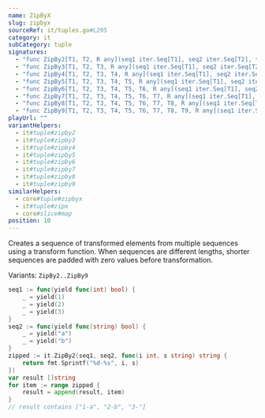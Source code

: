 ```yaml
---
name: ZipByX
slug: zipbyx
sourceRef: it/tuples.go#L295
category: it
subCategory: tuple
signatures:
  - "func ZipBy2[T1, T2, R any](seq1 iter.Seq[T1], seq2 iter.Seq[T2], transform func(T1, T2) R) iter.Seq[R]"
  - "func ZipBy3[T1, T2, T3, R any](seq1 iter.Seq[T1], seq2 iter.Seq[T2], seq3 iter.Seq[T3], transform func(T1, T2, T3) R) iter.Seq[R]"
  - "func ZipBy4[T1, T2, T3, T4, R any](seq1 iter.Seq[T1], seq2 iter.Seq[T2], seq3 iter.Seq[T3], seq4 iter.Seq[T4], transform func(T1, T2, T3, T4) R) iter.Seq[R]"
  - "func ZipBy5[T1, T2, T3, T4, T5, R any](seq1 iter.Seq[T1], seq2 iter.Seq[T2], seq3 iter.Seq[T3], seq4 iter.Seq[T4], seq5 iter.Seq[T5], transform func(T1, T2, T3, T4, T5) R) iter.Seq[R]"
  - "func ZipBy6[T1, T2, T3, T4, T5, T6, R any](seq1 iter.Seq[T1], seq2 iter.Seq[T2], seq3 iter.Seq[T3], seq4 iter.Seq[T4], seq5 iter.Seq[T5], seq6 iter.Seq[T6], transform func(T1, T2, T3, T4, T5, T6) R) iter.Seq[R]"
  - "func ZipBy7[T1, T2, T3, T4, T5, T6, T7, R any](seq1 iter.Seq[T1], seq2 iter.Seq[T2], seq3 iter.Seq[T3], seq4 iter.Seq[T4], seq5 iter.Seq[T5], seq6 iter.Seq[T6], seq7 iter.Seq[T7], transform func(T1, T2, T3, T4, T5, T6, T7) R) iter.Seq[R]"
  - "func ZipBy8[T1, T2, T3, T4, T5, T6, T7, T8, R any](seq1 iter.Seq[T1], seq2 iter.Seq[T2], seq3 iter.Seq[T3], seq4 iter.Seq[T4], seq5 iter.Seq[T5], seq6 iter.Seq[T6], seq7 iter.Seq[T7], seq8 iter.Seq[T8], transform func(T1, T2, T3, T4, T5, T6, T7, T8) R) iter.Seq[R]"
  - "func ZipBy9[T1, T2, T3, T4, T5, T6, T7, T8, T9, R any](seq1 iter.Seq[T1], seq2 iter.Seq[T2], seq3 iter.Seq[T3], seq4 iter.Seq[T4], seq5 iter.Seq[T5], seq6 iter.Seq[T6], seq7 iter.Seq[T7], seq8 iter.Seq[T8], seq9 iter.Seq[T9], transform func(T1, T2, T3, T4, T5, T6, T7, T8, T9) R) iter.Seq[R]"
playUrl: ""
variantHelpers:
  - it#tuple#zipby2
  - it#tuple#zipby3
  - it#tuple#zipby4
  - it#tuple#zipby5
  - it#tuple#zipby6
  - it#tuple#zipby7
  - it#tuple#zipby8
  - it#tuple#zipby9
similarHelpers:
  - core#tuple#zipbyx
  - it#tuple#zipx
  - core#slice#map
position: 10
---
```


Creates a sequence of transformed elements from multiple sequences using a transform function. When sequences are different lengths, shorter sequences are padded with zero values before transformation.

Variants: `ZipBy2..ZipBy9`

```go
seq1 := func(yield func(int) bool) {
    _ = yield(1)
    _ = yield(2)
    _ = yield(3)
}
seq2 := func(yield func(string) bool) {
    _ = yield("a")
    _ = yield("b")
}
zipped := it.ZipBy2(seq1, seq2, func(i int, s string) string {
    return fmt.Sprintf("%d-%s", i, s)
})
var result []string
for item := range zipped {
    result = append(result, item)
}
// result contains ["1-a", "2-b", "3-"]
```